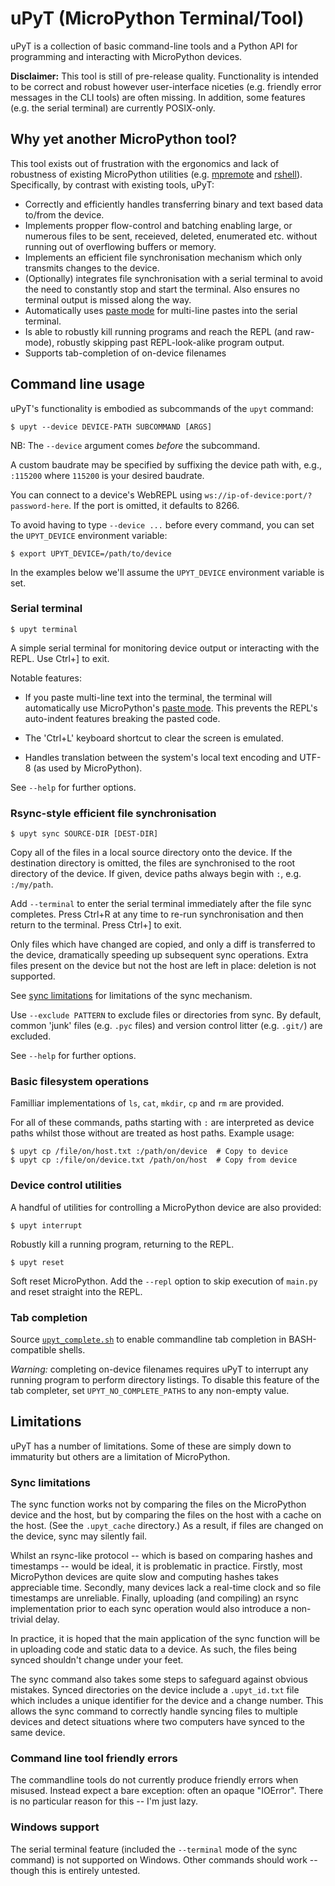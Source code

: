 uPyT (MicroPython Terminal/Tool)
================================

uPyT is a collection of basic command-line tools and a Python API for
programming and interacting with MicroPython devices.

**Disclaimer:** This tool is still of pre-release quality. Functionality is
intended to be correct and robust however user-interface niceties (e.g.
friendly error messages in the CLI tools) are often missing. In addition, some
features (e.g.  the serial terminal) are currently POSIX-only.


Why yet another MicroPython tool?
---------------------------------

This tool exists out of frustration with the ergonomics and lack of robustness
of existing MicroPython utilities (e.g.
[mpremote](https://docs.micropython.org/en/latest/reference/mpremote.html) and
[rshell](https://github.com/dhylands/rshell)). Specifically, by contrast with
existing tools, uPyT:

* Correctly and efficiently handles transferring binary and text based data
  to/from the device.
* Implements propper flow-control and batching enabling large, or numerous
  files to be sent, receieved, deleted, enumerated etc. without running out of
  overflowing buffers or memory.
* Implements an efficient file synchronisation mechanism which only transmits
  changes to the device.
* (Optionally) integrates file synchronisation with a serial terminal to avoid
  the need to constantly stop and start the terminal. Also ensures no terminal
  output is missed along the way.
* Automatically uses [paste
  mode](https://docs.micropython.org/en/latest/reference/repl.html#paste-mode)
  for multi-line pastes into the serial terminal.
* Is able to robustly kill running programs and reach the REPL (and raw-mode),
  robustly skipping past REPL-look-alike program output.
* Supports tab-completion of on-device filenames



Command line usage
------------------

uPyT's functionality is embodied as subcommands of the `upyt` command:

    $ upyt --device DEVICE-PATH SUBCOMMAND [ARGS]

NB: The `--device` argument comes *before* the subcommand.

A custom baudrate may be specified by suffixing the device path with, e.g.,
`:115200` where `115200` is your desired baudrate.

You can connect to a device's WebREPL using
`ws://ip-of-device:port/?password-here`. If the port is omitted, it defaults to
8266. 

To avoid having to type `--device ...` before every command, you can set the
`UPYT_DEVICE` environment variable:

    $ export UPYT_DEVICE=/path/to/device

In the examples below we'll assume the `UPYT_DEVICE` environment variable is
set.


### Serial terminal

    $ upyt terminal

A simple serial terminal for monitoring device output or interacting with the
REPL. Use Ctrl+] to exit.

Notable features:

* If you paste multi-line text into the terminal, the terminal will
  automatically use MicroPython's [paste
  mode](https://docs.micropython.org/en/latest/reference/repl.html#paste-mode).
  This prevents the REPL's auto-indent features breaking the pasted code.

* The 'Ctrl+L' keyboard shortcut to clear the screen is emulated.

* Handles translation between the system's local text encoding and UTF-8 (as
  used by MicroPython).

See `--help` for further options.


### Rsync-style efficient file synchronisation

    $ upyt sync SOURCE-DIR [DEST-DIR]

Copy all of the files in a local source directory onto the device. If the
destination directory is omitted, the files are synchronised to the root
directory of the device. If given, device paths always begin with `:`, e.g.
`:/my/path`.

Add `--terminal` to enter the serial terminal immediately after the file sync
completes. Press Ctrl+R at any time to re-run synchronisation and then return
to the terminal. Press Ctrl+] to exit.

Only files which have changed are copied, and only a diff is transferred to the
device, dramatically speeding up subsequent sync operations. Extra files
present on the device but not the host are left in place: deletion is not
supported.

See [sync limitations](#sync-limitations) for limitations of the sync
mechanism.

Use `--exclude PATTERN` to exclude files or directories from sync. By default,
common 'junk' files (e.g. `.pyc` files) and version control litter (e.g.
`.git/`) are excluded.

See `--help` for further options.


### Basic filesystem operations

Familliar implementations of `ls`, `cat`, `mkdir`, `cp` and `rm` are provided.

For all of these commands, paths starting with `:` are interpreted as device
paths whilst those without are treated as host paths. Example usage:

    $ upyt cp /file/on/host.txt :/path/on/device  # Copy to device
    $ upyt cp :/file/on/device.txt /path/on/host  # Copy from device


### Device control utilities

A handful of utilities for controlling a MicroPython device are also provided:

    $ upyt interrupt

Robustly kill a running program, returning to the REPL.

    $ upyt reset

Soft reset MicroPython. Add the `--repl` option to skip execution of `main.py`
and reset straight into the REPL.


### Tab completion

Source [`upyt_complete.sh`](upyt_complete.sh) to enable commandline tab
completion in BASH-compatible shells.

*Warning:* completing on-device filenames requires uPyT to interrupt any
running program to perform directory listings. To disable this feature of the
tab completer, set `UPYT_NO_COMPLETE_PATHS` to any non-empty value.


Limitations
-----------

uPyT has a number of limitations. Some of these are simply down to immaturity
but others are a limitation of MicroPython.


### Sync limitations

The sync function works not by comparing the files on the MicroPython device
and the host, but by comparing the files on the host with a cache on the host.
(See the `.upyt_cache` directory.) As a result, if files are changed on the
device, sync may silently fail.

Whilst an rsync-like protocol -- which is based on comparing hashes and
timestamps -- would be ideal, it is problematic in practice. Firstly, most
MicroPython devices are quite slow and computing hashes takes appreciable time.
Secondly, many devices lack a real-time clock and so file timestamps are
unreliable. Finally, uploading (and compiling) an rsync implementation prior to
each sync operation would also introduce a non-trivial delay.

In practice, it is hoped that the main application of the sync function will be
in uploading code and static data to a device. As such, the files being synced
shouldn't change under your feet.

The sync command also takes some steps to safeguard against obvious mistakes.
Synced directories on the device include a `.upyt_id.txt` file which includes a
unique identifier for the device and a change number. This allows the sync
command to correctly handle syncing files to multiple devices and detect
situations where two computers have synced to the same device.


### Command line tool friendly errors

The commandline tools do not currently produce friendly errors when misused.
Instead expect a bare exception: often an opaque "IOError".  There is no
particular reason for this -- I'm just lazy.


### Windows support

The serial terminal feature (included the `--terminal` mode of the sync
command) is not supported on Windows. Other commands should work -- though this
is entirely untested.
